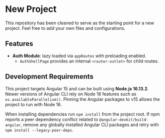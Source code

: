 # New Project

This repository has been cleaned to serve as the starting point for a new project. Feel free to add your own files and configurations.

## Features

- **Auth Module**: lazy loaded via `appRoutes` with preloading enabled.
  - `AuthShellPage` provides an internal `<router-outlet>` for child routes.

## Development Requirements

This project targets Angular 15 and can be built using **Node.js 16.13.2**.
Newer versions of Angular CLI rely on Node 18 features such as
`os.availableParallelism()`. Pinning the Angular packages to v15 allows the
project to run with Node 16.

When installing dependencies run `npm install` from the project root. If npm
reports a peer dependency conflict related to `@angular-devkit/build-angular`,
remove any globally installed Angular CLI packages and retry with
`npm install --legacy-peer-deps`.
